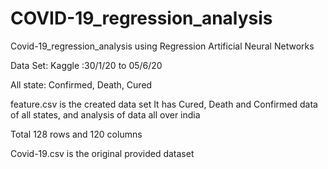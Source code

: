 # COVID-19_regression_analysis
Covid-19_regression_analysis using Regression Artificial Neural Networks


Data Set: Kaggle :30/1/20 to 05/6/20

All state: Confirmed, Death, Cured 


feature.csv is the created data set
It has Cured, Death and Confirmed data of all states, and analysis of data all over india

Total 128 rows and 120 columns

Covid-19.csv is the original provided dataset
